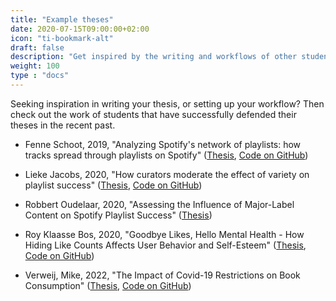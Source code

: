 ```yaml
---
title: "Example theses"
date: 2020-07-15T09:00:00+02:00
icon: "ti-bookmark-alt"
draft: false
description: "Get inspired by the writing and workflows of other students."
weight: 100
type : "docs"
---
```


Seeking inspiration in writing your thesis, or setting up your workflow? Then check out the work of students that have successfully defended their theses in the recent past.

- Fenne Schoot, 2019, "Analyzing Spotify's network of playlists: how tracks spread through playlists on Spotify" ([Thesis](https://github.com/hannesdatta/spotify-track-spread/raw/master/Schoot%20(2019).pdf), [Code on GitHub](
https://github.com/hannesdatta/spotify-track-spread))

- Lieke Jacobs, 2020, "How curators moderate the effect of variety on playlist success" ([Thesis](https://github.com/hannesdatta/spotify-playlist-variety/raw/master/Jacobs%20(2020).pdf), [Code on GitHub](https://github.com/hannesdatta/spotify-playlist-variety))

- Robbert Oudelaar, 2020, "Assessing the Influence of Major-Label Content on Spotify Playlist Success" ([Thesis](/downloads/oudelaar2020.pdf))

- Roy Klaasse Bos, 2020, "Goodbye Likes, Hello Mental Health - How Hiding Like Counts Affects User Behavior and Self-Esteem" ([Thesis](https://github.com/RoyKlaasseBos/Hiding-Instagram-Likes/raw/master/2020_08_19_Research_Master_Thesis_RJ_Klaasse_Bos.pdf), [Code on GitHub](https://github.com/RoyKlaasseBos/Hiding-Instagram-Likes))

- Verweij, Mike, 2022, "The Impact of Covid-19 Restrictions on Book Consumption" ([Thesis](https://github.com/Mikeverweij96/covid-19-book-consumption/raw/main/Verweij%20(2022).pdf), [Code on GitHub](https://github.com/Mikeverweij96/covid-19-book-consumption))